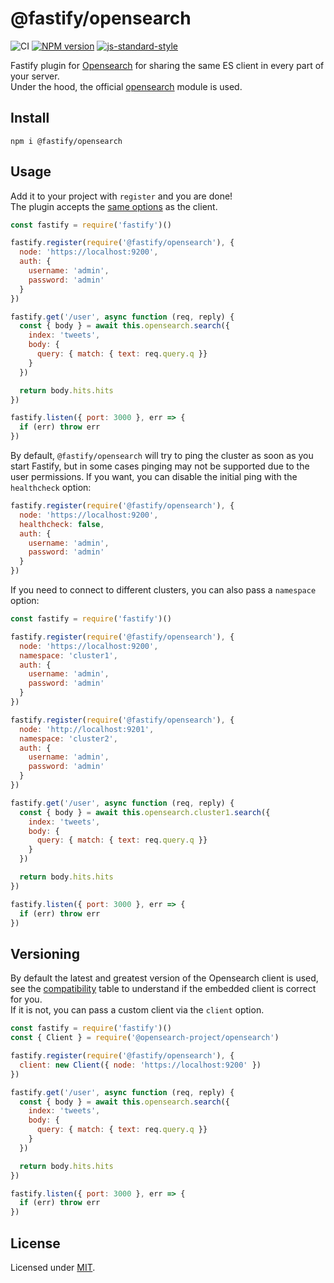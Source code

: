 # @fastify/opensearch

![CI](https://github.com/fastify/fastify-opensearch/workflows/CI/badge.svg)
[![NPM version](https://img.shields.io/npm/v/@fastify/opensearch.svg?style=flat)](https://www.npmjs.com/package/@fastify/opensearch)
[![js-standard-style](https://img.shields.io/badge/code%20style-standard-brightgreen.svg?style=flat)](https://standardjs.com/)

Fastify plugin for [Opensearch](https://opensearch.org/) for sharing the same ES client in every part of your server.  
Under the hood, the official [opensearch](https://www.npmjs.com/package/@opensearch-project/opensearch) module is used.


## Install

```
npm i @fastify/opensearch
```

## Usage
Add it to your project with `register` and you are done!  
The plugin accepts the [same options](https://github.com/opensearch-project/opensearch-js/blob/main/index.d.ts#L105) as the client.

```js
const fastify = require('fastify')()

fastify.register(require('@fastify/opensearch'), {
  node: 'https://localhost:9200',
  auth: {
    username: 'admin',
    password: 'admin'
  }
})

fastify.get('/user', async function (req, reply) {
  const { body } = await this.opensearch.search({
    index: 'tweets',
    body: {
      query: { match: { text: req.query.q }}
    }
  })

  return body.hits.hits
})

fastify.listen({ port: 3000 }, err => {
  if (err) throw err
})
```

By default, `@fastify/opensearch` will try to ping the cluster as soon as you start Fastify, but in some cases pinging may not be supported due to the user permissions. If you want, you can disable the initial ping with the `healthcheck` option:
```js
fastify.register(require('@fastify/opensearch'), {
  node: 'https://localhost:9200',
  healthcheck: false,
  auth: {
    username: 'admin',
    password: 'admin'
  }
})
```

If you need to connect to different clusters, you can also pass a `namespace` option:
```js
const fastify = require('fastify')()

fastify.register(require('@fastify/opensearch'), {
  node: 'https://localhost:9200',
  namespace: 'cluster1',
  auth: {
    username: 'admin',
    password: 'admin'
  }
})

fastify.register(require('@fastify/opensearch'), {
  node: 'http://localhost:9201',
  namespace: 'cluster2',
  auth: {
    username: 'admin',
    password: 'admin'
  }
})

fastify.get('/user', async function (req, reply) {
  const { body } = await this.opensearch.cluster1.search({
    index: 'tweets',
    body: {
      query: { match: { text: req.query.q }}
    }
  })

  return body.hits.hits
})

fastify.listen({ port: 3000 }, err => {
  if (err) throw err
})
```

## Versioning
By default the latest and greatest version of the Opensearch client is used, see the [compatibility](https://www.opensearch.co/guide/en/opensearch/client/javascript-api/current/introduction.html#_compatibility) table to understand if the embedded client is correct for you.  
If it is not, you can pass a custom client via the `client` option.
```js
const fastify = require('fastify')()
const { Client } = require('@opensearch-project/opensearch')

fastify.register(require('@fastify/opensearch'), {
  client: new Client({ node: 'https://localhost:9200' })
})

fastify.get('/user', async function (req, reply) {
  const { body } = await this.opensearch.search({
    index: 'tweets',
    body: {
      query: { match: { text: req.query.q }}
    }
  })

  return body.hits.hits
})

fastify.listen({ port: 3000 }, err => {
  if (err) throw err
})
```

## License

Licensed under [MIT](./LICENSE).
